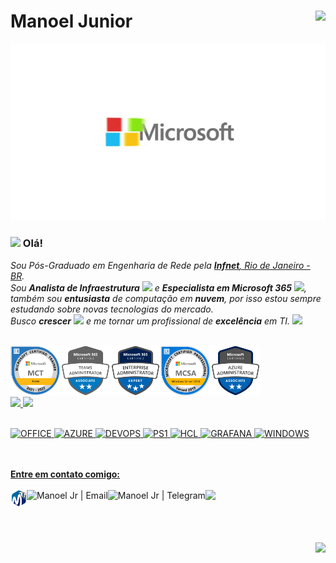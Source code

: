 # Manoel Junior <img align= "right" src="https://badges.pufler.dev/visits/mgsj2006/mgsj2006">

<div align="center"><img src="https://github.com/mgsj2006/blob/blob/main/output/gifs/Microsoft.gif"></div>

### <img src="https://github.com/TheDudeThatCode/TheDudeThatCode/blob/master/Assets/Hi.gif" width="29px"> Olá!&nbsp;
<p>
  <em>
    Sou Pós-Graduado em Engenharia de Rede pela <a href="https://www.infnet.edu.br/infnet/"> <b>Infnet</b>, Rio de Janeiro - BR</a>. <br>
    Sou <b>Analista de Infraestrutura</b> <img src="https://github.com/TheDudeThatCode/TheDudeThatCode/blob/master/Assets/Developer.gif" width="30px"> e <b>Especialista em Microsoft 365</b>&nbsp;<img src="https://github.com/TheDudeThatCode/TheDudeThatCode/blob/master/Assets/Designer.gif" width="36px">, também sou <b>entusiasta</b>
    de computação em <b>nuvem</b>, por isso estou sempre estudando sobre novas tecnologias do mercado. <br>
     Busco <b>crescer</b> <img src="https://github.com/TheDudeThatCode/TheDudeThatCode/blob/master/Assets/Rocket.gif" width="18px"> e me tornar um profissional de 
    <b>excelência</b> em TI. <img src="https://github.com/TheDudeThatCode/TheDudeThatCode/blob/master/Assets/Medal.gif" width="20px">
  </em>  
</p>
<p>
<br>
  <a href="Microsoft Certified Trainer">
    <img align="left" alt="Manoel Jr | MCT" width="80px" src="https://github.com/mgsj2006/blob/blob/main/output/images/MCT-Microsoft_Certified_Trainer-600x600.png" />
  </a>
  <a href="Teams Administrator Associate">
    <img align="left" alt="Manoel Jr | Teams" width="80px" src="https://github.com/mgsj2006/blob/blob/main/output/images/CERT-Associate-Microsoft365-Teams-Administrator%20(1).png" />
  </a>
  <a href="Enterprise Administrator Expert">
    <img align="left" alt="Manoel Jr | Enterprise" width="80px" src="https://github.com/mgsj2006/blob/blob/main/output/images/microsoft365-enterprise-adminstrator-expert-600x600%20(1).png" />
   </a>
  <a href="MCSA Windows Server 2016">
    <img align="left" alt="Manoel Jr | MCSA" width="80px" src="https://github.com/mgsj2006/blob/blob/main/output/images/MCSA-Windows-Server-2016-2019%20(1).png" />
  </a>
  <a href="Azure Administrator">
    <img align="left" alt="Manoel Jr | Az-104" width="80px" src="https://github.com/mgsj2006/blob/blob/main/output/images/azure-administrator.png" />
  </a>
</p>
<br><br>
<br>
<br>

<div>
<a href="https://github.com/mgsj2006">
<img width = "380em" src= "https://github-readme-stats.vercel.app/api?username=mgsj2006&show_icons=true&hide_border=true&theme=prussian&include_all_commits=true&count_private=true"/>
<img width = "460em"src="https://github-readme-stats.vercel.app/api/top-langs/?username=mgsj2006&hide_border=true&layout=compact&langs_count=7&theme=prussian"/>
</div>
  <br>
  
  
<div style="display: flex"><br>

  ![OFFICE](https://img.shields.io/badge/M365-orangered.svg?style=for-the-badge&logo=MicrosoftOffice&logoColor=white) 
  ![AZURE](https://img.shields.io/badge/Azure-darkblue.svg?style=for-the-badge&logo=MicrosoftAzure&logoColor=white) 
  ![DEVOPS](https://img.shields.io/badge/AzureDevOps-darkblue.svg?style=for-the-badge&logo=AzureDevOps&logoColor=white)
  ![PS1](https://img.shields.io/badge/PShell-blue.svg?style=for-the-badge&logo=PowerShell&logoColor=white) 
  ![HCL](https://img.shields.io/badge/Terraform-purple.svg?style=for-the-badge&logo=Terraform&logoColor=white) 
  ![GRAFANA](https://img.shields.io/badge/Grafana-orange.svg?style=for-the-badge&logo=Grafana&logoColor=white) 
  ![WINDOWS](https://img.shields.io/badge/Windows-mediumturquoise.svg?style=for-the-badge&logo=Windows&logoColor=white)
  
</div>
<br>
<br>
<b> Entre em contato comigo: </b>
<br><br>
<a href="https://www.linkedin.com/in/mgsj2006" target="_blank"><img src="https://img.shields.io/badge/-LinkedIn-%230077B5?style=for-the-badge&logo=linkedin&logoColor=white" target="_blank"></a> 
  <a href="https://manoti.com.br">
    <img align="left" alt="Manoel Jr | Site" width="26px" src="https://github.com/mgsj2006/blob/blob/main/output/images/MyLogo-02.png" />
   </a>
  <a href="mailto:mgsj2006@gmail.com">
    <img align="left" alt="Manoel Jr | Email" src="https://img.shields.io/badge/email-blue.svg?style=for-the-badge&logo=MicrosoftOutlook&logoColor=white" />
  </a>
  <a href="https://t.me/mgsj2006">
    <img align="left" alt="Manoel Jr | Telegram" src="https://img.shields.io/badge/telegram-dodgerblue.svg?style=for-the-badge&logo=Telegram&logoColor=white" />
  </a>
<br><br><br><br>
</p>
<div align="right"><img src="https://media.giphy.com/media/13V60VgE2ED7oc/giphy.gif" width="80px"></div>
